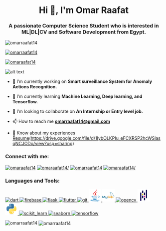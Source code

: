 <h1 align="center">Hi 👋, I'm Omar Raafat</h1>
<h3 align="center">A passionate Computer Science Student who is interested in ML|DL|CV and Software Development from Egypt.</h3>

<p align="left"> <img src="https://komarev.com/ghpvc/?username=omarraafat14&label=Profile%20views&color=0e75b6&style=flat" alt="omarraafat14" /> </p>

<p align="left"> <a href="https://github.com/ryo-ma/github-profile-trophy"><img src="https://github-profile-trophy.vercel.app/?username=omarraafat14" alt="omarraafat14" /></a> </p>

<p align="left"> <a href="https://twitter.com/omaraafat14" target="blank"><img src="https://img.shields.io/twitter/follow/omaraafat14?logo=twitter&style=for-the-badge" alt="omaraafat14" /></a> </p>

![alt text](https://octodex.github.com/images/codercat.jpg)

- 🔭 I’m currently working on **Smart surveillance System for Anomaly Actions Recognition.**

- 🌱 I’m currently learning **Machine Learning, Deep learning, and Tensorflow.**

- 👯 I’m looking to collaborate on **An Internship or Entry level job.**

- 📫 How to reach me **omarraafat14@gmail.com**

- 📄 Know about my experiences <a href="https://drive.google.com/file/d/1IybOLKPIu_eFCXRSP2hcWSlasqNCJODo/view?usp=sharing">Resume</a>(https://drive.google.com/file/d/1IybOLKPIu_eFCXRSP2hcWSlasqNCJODo/view?usp=sharing)

<h3 align="left">Connect with me:</h3>
<p align="left">
<a href="https://twitter.com/omaraafat14" target="blank"><img align="center" src="https://raw.githubusercontent.com/rahuldkjain/github-profile-readme-generator/master/src/images/icons/Social/twitter.svg" alt="omaraafat14" height="30" width="40" /></a>
<a href="https://linkedin.com/in/omaraafat14/" target="blank"><img align="center" src="https://raw.githubusercontent.com/rahuldkjain/github-profile-readme-generator/master/src/images/icons/Social/linked-in-alt.svg" alt="omaraafat14/" height="30" width="40" /></a>
<a href="https://kaggle.com/omarraafat14" target="blank"><img align="center" src="https://raw.githubusercontent.com/rahuldkjain/github-profile-readme-generator/master/src/images/icons/Social/kaggle.svg" alt="omarraafat14" height="30" width="40" /></a>
<a href="https://fb.com/omaraafat14/" target="blank"><img align="center" src="https://raw.githubusercontent.com/rahuldkjain/github-profile-readme-generator/master/src/images/icons/Social/facebook.svg" alt="omaraafat14/" height="30" width="40" /></a>
</p>

<h3 align="left">Languages and Tools:</h3>
<p align="left"> <a href="https://dart.dev" target="_blank" rel="noreferrer"> <img src="https://www.vectorlogo.zone/logos/dartlang/dartlang-icon.svg" alt="dart" width="40" height="40"/> </a> <a href="https://firebase.google.com/" target="_blank" rel="noreferrer"> <img src="https://www.vectorlogo.zone/logos/firebase/firebase-icon.svg" alt="firebase" width="40" height="40"/> </a> <a href="https://flask.palletsprojects.com/" target="_blank" rel="noreferrer"> <img src="https://www.vectorlogo.zone/logos/pocoo_flask/pocoo_flask-icon.svg" alt="flask" width="40" height="40"/> </a> <a href="https://flutter.dev" target="_blank" rel="noreferrer"> <img src="https://www.vectorlogo.zone/logos/flutterio/flutterio-icon.svg" alt="flutter" width="40" height="40"/> </a> <a href="https://git-scm.com/" target="_blank" rel="noreferrer"> <img src="https://www.vectorlogo.zone/logos/git-scm/git-scm-icon.svg" alt="git" width="40" height="40"/> </a> <a href="https://www.java.com" target="_blank" rel="noreferrer"> <img src="https://raw.githubusercontent.com/devicons/devicon/master/icons/java/java-original.svg" alt="java" width="40" height="40"/> </a> <a href="https://www.mysql.com/" target="_blank" rel="noreferrer"> <img src="https://raw.githubusercontent.com/devicons/devicon/master/icons/mysql/mysql-original-wordmark.svg" alt="mysql" width="40" height="40"/> </a> <a href="https://opencv.org/" target="_blank" rel="noreferrer"> <img src="https://www.vectorlogo.zone/logos/opencv/opencv-icon.svg" alt="opencv" width="40" height="40"/> </a> <a href="https://pandas.pydata.org/" target="_blank" rel="noreferrer"> <img src="https://raw.githubusercontent.com/devicons/devicon/2ae2a900d2f041da66e950e4d48052658d850630/icons/pandas/pandas-original.svg" alt="pandas" width="40" height="40"/> </a> <a href="https://www.python.org" target="_blank" rel="noreferrer"> <img src="https://raw.githubusercontent.com/devicons/devicon/master/icons/python/python-original.svg" alt="python" width="40" height="40"/> </a> <a href="https://scikit-learn.org/" target="_blank" rel="noreferrer"> <img src="https://upload.wikimedia.org/wikipedia/commons/0/05/Scikit_learn_logo_small.svg" alt="scikit_learn" width="40" height="40"/> </a> <a href="https://seaborn.pydata.org/" target="_blank" rel="noreferrer"> <img src="https://seaborn.pydata.org/_images/logo-mark-lightbg.svg" alt="seaborn" width="40" height="40"/> </a> <a href="https://www.tensorflow.org" target="_blank" rel="noreferrer"> <img src="https://www.vectorlogo.zone/logos/tensorflow/tensorflow-icon.svg" alt="tensorflow" width="40" height="40"/> </a> </p>

<p><img align="left" src="https://github-readme-stats.vercel.app/api/top-langs?username=omarraafat14&show_icons=true&locale=en&layout=compact" alt="omarraafat14" /></p>

<p>&nbsp;<img align="center" src="https://github-readme-stats.vercel.app/api?username=omarraafat14&show_icons=true&locale=en" alt="omarraafat14" /></p>
